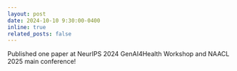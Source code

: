```yaml
---
layout: post
date: 2024-10-10 9:30:00-0400
inline: true
related_posts: false
---
```


Published one paper at NeurIPS 2024 GenAI4Health Workshop and NAACL 2025 main conference!
